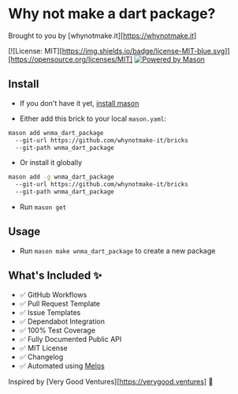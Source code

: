 # Why not make a dart package?
Brought to you by [whynotmake.it][https://whynotmake.it]

[![License: MIT][https://img.shields.io/badge/license-MIT-blue.svg]][https://opensource.org/licenses/MIT]
[![Powered by Mason](https://img.shields.io/endpoint?url=https%3A%2F%2Ftinyurl.com%2Fmason-badge)](https://github.com/felangel/mason)

## Install
- If you don't have it yet, [install mason](https://docs.brickhub.dev/installing)

- Either add this brick to your local `mason.yaml`:
```sh
mason add wnma_dart_package
  --git-url https://github.com/whynotmake-it/bricks
  --git-path wnma_dart_package
```

- Or install it globally
```sh
mason add -g wnma_dart_package
  --git-url https://github.com/whynotmake-it/bricks
  --git-path wnma_dart_package
```

- Run `mason get`

## Usage
- Run `mason make wnma_dart_package` to create a new package

## What's Included ✨

- ✅ GitHub Workflows
- ✅ Pull Request Template
- ✅ Issue Templates
- ✅ Dependabot Integration
- ✅ 100% Test Coverage
- ✅ Fully Documented Public API
- ✅ MIT License
- ✅ Changelog
- ✅ Automated using [Melos](https://github.com/invertase/melos)

Inspired by [Very Good Ventures][https://verygood.ventures] 🦄

